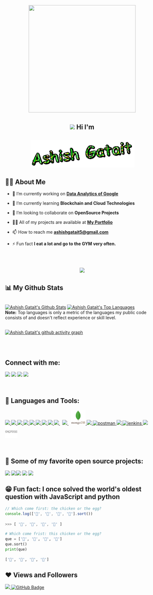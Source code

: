<h2 align="Center"><img src="https://camo.githubusercontent.com/3b7c592ede97b6138ffd4b1cc1541c2f3b11fd39/687474703a2f2f33312e6d656469612e74756d626c722e636f6d2f31376665613932306666333665663466356238373764353231366137616164392f74756d626c725f6d6f39786a65387a5a34317163626975666f315f313238302e676966" height="350px" width ="350px"> </h2>

<h2 align="Center"><img src="https://media.giphy.com/media/WUlplcMpOCEmTGBtBW/giphy.gif" width="30"> Hi I'm 
<h2 align="Center"><img src ="https://github.com/ashkin2/ashkin2/blob/main/ashkin.gif" ></h2> 

## 🙋‍♂️ About Me

- 🔭 I’m currently working on **[Data Analytics of Google](https://www.coursera.org/professional-certificates/google-data-analytics)**

- 🌱 I’m currently learning **Blockchain and Cloud Technologies**

- 👯 I’m looking to collaborate on **OpenSource Projects**

- 👨‍💻 All of my projects are available at **[My Portfolio](https://sourcerer.io/ashkin2)**

- 📫 How to reach me **ashishgatait5@gmail.com**

- ⚡ Fun fact **I eat a lot and go to the GYM very often.**  
<br>

 <h2 align ="Center"> <img src="https://github-readme-streak-stats.herokuapp.com?user=ashkin2&theme=neon-dark&hide_border=true&date_format=M%20j%5B%2C%20Y%5D"></h2>
 
## 📊 My Github Stats

  <br/>
    <a href="https://github.com/anuraghazra/github-readme-stats"><img alt="Ashish Gatait's Github Stats" src="https://github-readme-stats.vercel.app/api?username=ashkin2&show_icons=true&count_private=true&theme=react&hide_border=true&bg_color=0D1117" /></a>
  <a href="https://github.com/anuraghazra/github-readme-stats"><img alt="Ashish Gatait's Top Languages" src="https://github-readme-stats.vercel.app/api/top-langs/?username=ashkin2&langs_count=8&count_private=true&layout=compact&theme=react&hide_border=true&bg_color=0D1117" /></a>
  <br/>
  <b>Note:</b> Top languages is only a metric of the languages my public code consists of and doesn't reflect experience or skill level.


<br/>
<br/>

[![Ashish Gatait's github activity graph](https://activity-graph.herokuapp.com/graph?username=ashkin2&theme=chartreuse-dark)](https://github.com/ashutosh00710/github-readme-activity-graph)


<br/>
<br/>

  
## Connect with me:
<p align="left">

<a href = "https://www.gmail.com/"><img src="https://img.icons8.com/color/48/000000/gmail-new.png"/></a>
<a href = "https://www.linkedin.com/in/ashish-gatait-aa2ba4153/"><img src="https://img.icons8.com/fluent/48/000000/linkedin.png"/></a>
<a href = "https://twitter.com/AshishGatait"><img src="https://img.icons8.com/fluent/48/000000/twitter.png"/></a>
<a href = "https://facebook.com/AshishGatait"><img src="https://img.icons8.com/fluency/48/000000/facebook-new.png"/></a>
<br/>
<br/>
<br/>


## 🚀 Languages and Tools:

<p align="left"> 
    <a href="https://www.java.com" target="_blank"> <img src="https://img.icons8.com/color/48/000000/java-coffee-cup-logo.png"/> </a>
    <a href="https://reactjs.org/" target="_blank"> <img src="https://img.icons8.com/color/48/000000/react-native.png"/> </a>
    <a href="https://spring.io/projects/spring-boot" target="_blank"> <img src="https://img.icons8.com/color/48/000000/spring-logo.png"/> </a> 
    <a href="https://developer.mozilla.org/en-US/docs/Web/JavaScript" target="_blank"> <img src="https://img.icons8.com/color/48/000000/javascript.png"/> </a> 
    <a href="https://www.w3.org/html/" target="_blank"> <img src="https://img.icons8.com/color/48/000000/html-5.png"/> </a> 
    <a href="https://www.w3schools.com/css/" target="_blank"> <img src="https://img.icons8.com/color/48/000000/css3.png"/> </a> 
    <a href="https://getbootstrap.com" target="_blank"> <img src="https://img.icons8.com/color/48/000000/bootstrap.png"/> </a> 
    <a href="https://www.python.org" target="_blank"> <img src="https://img.icons8.com/color/48/000000/python.png"/> </a> 
    <a style="padding-right:8px;" href="https://nodejs.org" target="_blank"> <img src="https://img.icons8.com/color/48/000000/nodejs.png"/> </a> 
    <a style="padding-right:8px;" href="https://www.mysql.com/" target="_blank"> <img src="https://img.icons8.com/fluent/50/000000/mysql-logo.png"/> </a>
    <a href="https://www.mongodb.com/" target="_blank"> <img src="https://raw.githubusercontent.com/devicons/devicon/master/icons/mongodb/mongodb-original-wordmark.svg" alt="mongodb" width="48" height="48"/> </a> 
    <a href="https://firebase.google.com/" target="_blank"> <img src="https://img.icons8.com/color/48/000000/firebase.png"/> </a> 
    <a href="https://postman.com" target="_blank"> <img src="https://www.vectorlogo.zone/logos/getpostman/getpostman-icon.svg" alt="postman" width="45" height="45"/> </a>   
    <a href="https://git-scm.com/" target="_blank"> <img src="https://img.icons8.com/color/48/000000/git.png"/> </a> 
    <a href="https://www.jenkins.io" target="_blank"> <img src="https://www.vectorlogo.zone/logos/jenkins/jenkins-icon.svg" alt="jenkins" width="48" height="48"/> </a> 
    <a href="https://redux.js.org" target="_blank"> <img src="https://img.icons8.com/color/48/000000/redux.png"/> </a>
    <a href="https://expressjs.com" target="_blank"> <img src="https://raw.githubusercontent.com/devicons/devicon/master/icons/express/express-original-wordmark.svg" alt="express" width="40" height="40"/> </a>
</p>

<!-- [![React Badge](https://img.shields.io/badge/-React-61DBFB?style=for-the-badge&labelColor=black&logo=react&logoColor=61DBFB)](#)  [![Javascript Badge](https://img.shields.io/badge/-Javascript-F0DB4F?style=for-the-badge&labelColor=black&logo=javascript&logoColor=F0DB4F)](#) [![Typescript Badge](https://img.shields.io/badge/-Typescript-007acc?style=for-the-badge&labelColor=black&logo=typescript&logoColor=007acc)](#) [![Nodejs Badge](https://img.shields.io/badge/-Nodejs-3C873A?style=for-the-badge&labelColor=black&logo=node.js&logoColor=3C873A)](#) [![GraphQL Badge](https://img.shields.io/badge/-GraphQl-e535ab?style=for-the-badge&labelColor=black&logo=node.js&logoColor=e535ab)](#) -->
<br/>

## 🤩 Some of my favorite open source projects:
<p align="left">
<img src="https://i.giphy.com/media/LMt9638dO8dftAjtco/200.webp" width="150"> <img src="https://i.giphy.com/media/KzJkzjggfGN5Py6nkT/200.webp" width="150"><img src="https://i.giphy.com/media/IdyAQJVN2kVPNUrojM/200.webp" width="150"> <img src="https://media.giphy.com/media/UWt0rhp21JgLwoeFQP/giphy.gif" width ="150"/> <img src="https://media.giphy.com/media/kH6CqYiquZawmU1HI6/giphy.gif" width ="150"/> 
</p>




## 😁 Fun fact: I once solved the world's oldest question with JavaScript and python
<!-- wi*quL3fcV -->

```javascript
// Which come first: the chicken or the egg?
console.log(['🥚', '🐣', '🐥', '🐔'].sort())

>>> [ '🐔', '🐣', '🐥', '🥚' ]
```
``` Python
# Which come frist: this chicken or the egg?
que = ['🥚', '🐣', '🐥', '🐔']
que.sort()
print(que)

['🐔', '🐣', '🐥', '🥚']
```
## ❤ Views and Followers
<a href="https://github.com/ashkin2/">
    <img src="https://komarev.com/ghpvc/?username=ashkin2">
</a>
<a href="https://github.com/ashkin2?tab=followers"><img src="https://img.shields.io/github/followers/ashkin2?label=Followers&style=social" alt="GitHub Badge"></a>


